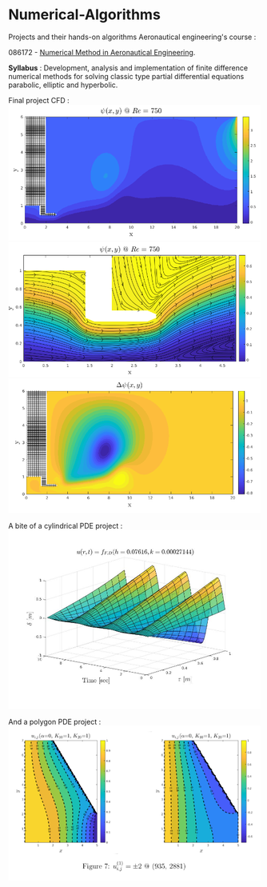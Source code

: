 # Numerical-Algorithms
Projects and their hands-on algorithms Aeronautical engineering's course : 

086172 - [Numerical Method in Aeronautical Engineering](https://www.graduate.technion.ac.il/Subjects.Heb/?Sub=86172).

**Syllabus** :
Development, analysis and implementation of finite difference numerical methods 
for solving classic type partial differential equations parabolic, elliptic and hyperbolic.

Final project CFD :
![alt text](https://github.com/Daniboy370/Numerical-Algorithms/blob/master/Final%20project/Code/Images/results/psi_750.png)
![alt text](https://github.com/Daniboy370/Numerical-Algorithms/blob/master/Final%20project/Code/Images/results/orifice_750.png)
![alt text](https://github.com/Daniboy370/Numerical-Algorithms/blob/master/Final%20project/Code/Images/results/del_psi.png)

A bite of a cylindrical PDE project :
![alt text](https://github.com/Daniboy370/Numerical-Algorithms/blob/master/2nd%20Order%20Coupled%20ODEs/Code/description_1.png)
            
And a polygon PDE project :
![alt text](https://github.com/Daniboy370/Numerical-Algorithms/blob/master/2nd%20Order%20Coupled%20ODEs/Code/description_2.png)
